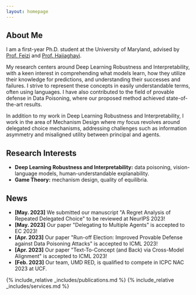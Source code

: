 ```yaml
---
layout: homepage
---
```


## About Me

I am a first-year Ph.D. student at the University of Maryland, 
advised by
<a href="https://www.cs.umd.edu/~sfeizi/">Prof. Feizi</a>
 and
 <a href="https://www.cs.umd.edu/~hajiagha/">Prof. Hajiaghayi</a>.
 
 My research centers around Deep Learning Robustness and Interpretability, with a keen interest in comprehending what models learn, how they utilize their knowledge for predictions, and understanding their successes and failures. I strive to represent these concepts in easily understandable terms, often using languages. I have also contributed to the field of provable defense in Data Poisoning, where our proposed method achieved state-of-the-art results.
 
 In addition to my work in Deep Learning Robustness and Interpretability, I work in the area of Mechanism Design where my focus revolves around delegated choice mechanisms, addressing challenges such as information asymmetry and misaligned utility between principal and agents.

## Research Interests

- **Deep Learning Robustness and Interpretability:** data poisoning, vision-language models, human-understandable explanability.
- **Game Theory:** mechanism design, quality of equilibria.

## News
- **[May. 2023]** We submitted our manuscript "A Regret Analysis of Repeated Delegated Choice" to be reviewed at NeurIPS 2023!
- **[May. 2023]** Our paper "Delegating to Multiple Agents" is accepted to EC 2023!
- **[Apr. 2023]** Our paper "Run-off Election: Improved Provable Defense against Data Poisoning Attacks" is accepted to ICML 2023!
- **[Apr. 2023]** Our paper "Text-To-Concept (and Back) via Cross-Model Alignment" is accepted to ICML 2023!
- **[Feb. 2023]** Our team, UMD RED, is qualified to compete in ICPC NAC 2023 at UCF.

{% include_relative _includes/publications.md %}
{% include_relative _includes/services.md %}
